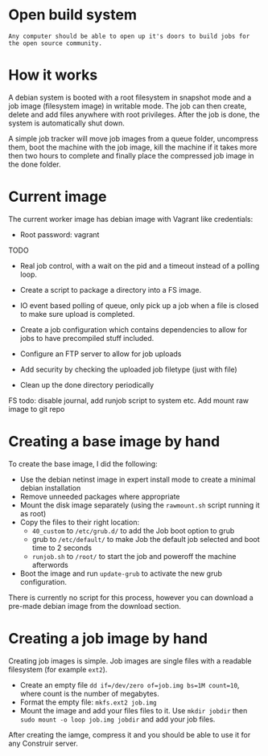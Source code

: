 Open build system
=================

    Any computer should be able to open up it's doors to build jobs for the open source community.


How it works
============
A debian system is booted with a root filesystem in snapshot mode and a job image (filesystem image) in writable mode. The job can then create, delete and add files anywhere with root privileges. After the job is done, the system is automatically shut down.

A simple job tracker will move job images from a queue folder, uncompress them, boot the machine with the job image, kill the machine if it takes more then two hours to complete and finally place the compressed job image in the done folder.


Current image
=============
The current worker image has debian image with Vagrant like credentials:
- Root password: vagrant

TODO
- Real job control, with a wait on the pid and a timeout instead of a polling loop.
- Create a script to package a directory into a FS image.

- IO event based polling of queue, only pick up a job when a file is closed to make sure upload is completed.
- Create a job configuration which contains dependencies to allow for jobs to have precompiled stuff included.
- Configure an FTP server to allow for job uploads
- Add security by checking the uploaded job filetype (just with file)
- Clean up the done directory periodically


FS todo: disable journal, add runjob script to system etc. Add mount raw image to git repo

Creating a base image by hand
=============================
To create the base image, I did the following:

 - Use the debian netinst image in expert install mode to create a minimal debian installation
 - Remove unneeded packages where appropriate
 - Mount the disk image separately (using the `rawmount.sh` script running it as root)
 - Copy the files to their right location:
    - `40_custom` to `/etc/grub.d/` to add the Job boot option to grub
    - grub to `/etc/default/` to make Job the default job selected and boot time to 2 seconds
    - `runjob.sh` to `/root/` to start the job and poweroff the machine afterwords
 - Boot the image and run `update-grub` to activate the new grub configuration.
 
There is currently no script for this process, however you can download a pre-made debian image from the download section.

Creating a job image by hand
============================
Creating job images is simple. Job images are single files with a readable filesystem (for example `ext2`).

 - Create an empty file `dd if=/dev/zero of=job.img bs=1M count=10`, where count is the number of megabytes.
 - Format the empty file: `mkfs.ext2 job.img`
 - Mount the image and add your files files to it. Use `mkdir jobdir` then `sudo mount -o loop job.img jobdir` and add your job files.

After creating the iamge, compress it and you should be able to use it for any Construir server.




